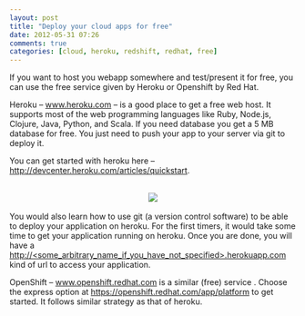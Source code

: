 ```yaml
---
layout: post
title: "Deploy your cloud apps for free"
date: 2012-05-31 07:26
comments: true
categories: [cloud, heroku, redshift, redhat, free] 
---
```

If you want to host you webapp somewhere and test/present it for 
free, you can use the free service given by Heroku or Openshift by Red 
Hat.</p>
<p>Heroku – <a href="http://www.heroku.com/">www.heroku.com</a> – is a 
good place to get a free web host. It supports most of the web 
programming languages like Ruby, Node.js, Clojure, Java, Python, and 
Scala. If you need database you get a 5 MB database for free. You just 
need to push your app to your server via git to deploy it.</p>
<!--more--><p>You can get started with heroku here – <a href="http://devcenter.heroku.com/articles/quickstart">http://devcenter.heroku.com/articles/quickstart</a>.
<center><br><img class="noborder" src="/images/posts/250px-OpenShift-LogoType.svg.png" class="bd"></center><br>
You would also learn how to use git (a version control software) to 
be able to deploy your application on heroku. For the first timers, it 
would take some time to get your application running on heroku. Once you are done, you will have a <a href="">http://&lt;some_arbitrary_name_if_you_have_not_specified&gt;.herokuapp.com</a> kind of url to access your application.</p>

<p>OpenShift – <a href="http://openshift.redhat.com/">www.openshift.redhat.com</a> is a similar (free) service . Choose the express option at <a href="https://openshift.redhat.com/app/platform">https://openshift.redhat.com/app/platform</a> to get started. It follows similar strategy as that of heroku.</p>

